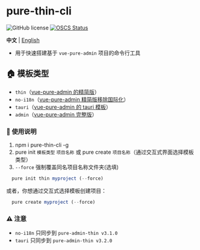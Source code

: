 # pure-thin-cli

![GitHub license](https://img.shields.io/github/license/Ten-K/pure-thin-cli)
[![OSCS Status](https://www.oscs1024.com/platform/badge/Ten-K/pure-thin-cli.svg?size=small)](https://www.oscs1024.com/project/Ten-K/pure-thin-cli?ref=badge_small)

**中文** | [English](./README.en-US.md)

- 用于快速搭建基于 `vue-pure-admin` 项目的命令行工具

## :house: 模板类型

- `thin`（[vue-pure-admin 的精简版](https://github.com/xiaoxian521/pure-admin-thin)）
- `no-i18n`（[vue-pure-admin 精简版移除国际化](https://github.com/xiaoxian521/pure-admin-thin/tree/delete-i18n)）
- `tauri`（[vue-pure-admin 的 tauri 模板](https://github.com/xiaoxian521/tauri-pure-admin)）
- `admin`（[vue-pure-admin 完整版](https://github.com/xiaoxian521/vue-pure-admin)）

### :red_car: 使用说明

1. npm i pure-thin-cli -g
2. pure init `模板类型` `项目名称` 或 pure create `项目名称`（通过交互式界面选择模板类型）
3. `--force` 强制覆盖同名项目名称文件夹(选填)

```js
  pure init thin myproject (--force)
```

或者，你想通过交互式选择模板创建项目：

```js
  pure create myproject (--force)
```

### :warning: 注意

- `no-i18n` 只同步到 `pure-admin-thin v3.1.0`
- `tauri` 只同步到 `pure-admin-thin v3.2.0`

